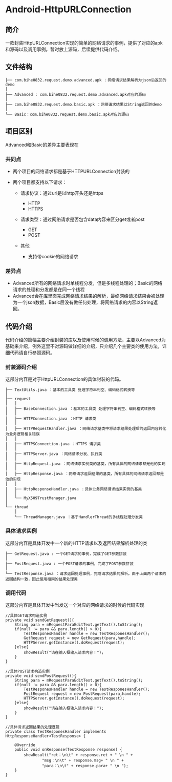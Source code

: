 # Android-HttpURLConnection

## 简介

一款封装HttpURLConnection实现的简单的网络请求的事例，提供了对应的apk和源码以及调用事例。暂时放上源码，后续提供代码介绍。

## 文件结构
 
	├── com.bihe0832.request.demo.advanced.apk ：网络请求结果解析为json后返回的demo
	│
	├── Advanced : com.bihe0832.request.demo.advanced.apk对应的源码
	│
	├── com.bihe0832.request.demo.basic.apk ：网络请求结果以String返回的demo
	│
	└── Basic：com.bihe0832.request.demo.basic.apk对应的源码
	
## 项目区别

Advanced和Basic的差异主要表现在

### 共同点

- 两个项目的网络请求都是基于HTTPURLConnection封装的

- 两个项目都支持以下请求：
	- 请求协议：通过url是以http开头还是https
		- HTTP
		- HTTPS

	- 请求类型：通过网络请求是否包含data内容来区分get或者post
		- GET
		- POST	
	- 其他
		- 支持带cookie的网络请求


### 差异点

- Advanced所有的网络请求时单线程分发，但是多线程处理的；Basic的网络请求的处理和分发都是在同一个线程
- Advanced会在库里面完成网络请求结果的解析，最终网络请求结果会被处理为一个json数据，Basic层没有做任何处理，将网络请求的内容以String返回。

## 代码介绍

代码介绍的篇幅主要介绍封装的库以及使用时候的调用方法，主要以Advanced为基础来介绍，例外这里不对源码做详细的介绍，只介绍几个主要类的使用方法，详细代码请自行参照源码。

### 封装源码介绍

这部分内容是对于HttpURLConnection的具体封装的代码。

	
	├── TextUtils.java ：基本的工具类 处理字符串判空、编码格式转换等
	│
	├── request
	│   │
	│   ├── BaseConnection.java ：基本的工具类 处理字符串判空、编码格式转换等
	│   │
	│   ├── HTTPConnection.java ：HTTP 请求类
	│   │
	│   ├── HTTPRequestHandler.java ：网络请求基类中将请求结果处理后的返回内容转化为业务逻辑相关错误
	│   │
	│   ├── HTTPSConnection.java ：HTTPS 请求类
	│   │
	│   ├── HTTPServer.java ：网络请求分发、执行类
	│   │
	│   ├── HttpRequest.java ：网络请求实例类的基类，所有具体的网络请求都是他的实现
	│   │
	│   ├── HttpResponse.java ：网络请求返回结果的基类，所有具体的网络请求返回都是他的实现
	│   │
	│   ├── HttpResponseHandler.java ：具体业务网络请求结果实例的基类
	│   │
	│   └── MyX509TrustManager.java
	│   
	└── thread
	    │
	    └── ThreadManager.java ：基于HandlerThread的多线程处理分发类
	    
	    
### 具体请求实例

这部分内容是具体开发中一个新的HTTP请求以及返回结果解析处理的类

	├── GetRequest.java : 一个GET请求的事例，完成了GET参数拼装
	│
	├── PostRequest.java : 一个POST请求的事例，完成了POST参数拼装
	│
	└── TestResponse.java ：请求返回处理事例，完成请求结果的解析。由于上面两个请求的返回结构一致，因此使用相同的结果处理类

### 调用代码

这部分内容是具体开发中当发送一个对应的网络请求的时候的代码实现

	//具体GET请求构造实例
	private void sendGetRequest(){
        String para = mRequestParaEditText.getText().toString();
        if(null != para && para.length() > 0){
            TestResponesHandler handle = new TestResponesHandler();
            GetRequest request = new GetRequest(para,handle);
            HTTPServer.getInstance().doRequest(request);
        }else{
            showResult("请在输入框输入请求内容！");
        }
    }

	//具体POST请求构造实例
    private void sendPostRequest(){
        String para = mRequestParaEditText.getText().toString();
        if(null != para && para.length() > 0){
            TestResponesHandler handle = new TestResponesHandler();
            PostRequest request = new PostRequest(para,handle);
            HTTPServer.getInstance().doRequest(request);
        }else{
            showResult("请在输入框输入请求内容！");
        }
    }

	//具体请求返回结果的处理逻辑
    private class TestResponesHandler implements HttpResponseHandler<TestResponse> {

        @Override
        public void onResponse(TestResponse response) {
            showResult("ret：\n\t" + response.ret + " \n " +
                    "msg：\n\t" + response.msg+ " \n " +
                    "para：\n\t" + response.para+ " \n ");
        }
    }



    